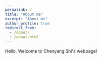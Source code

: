 ```yaml
---
permalink: /
title: "About me"
excerpt: "About me"
author_profile: true
redirect_from: 
  - /about/
  - /about.html
---
```


Hello. Welcome to Chenyang Shi's webpage!
